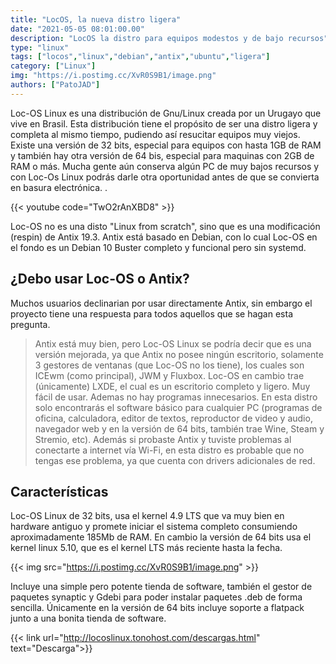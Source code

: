 ```yaml
---
title: "LocOS, la nueva distro ligera"
date: "2021-05-05 08:01:00.00"
description: "LocOS la distro para equipos modestos y de bajo recursos"
type: "linux"
tags: ["locos","linux","debian","antix","ubuntu","ligera"]
category: ["Linux"]
img: "https://i.postimg.cc/XvR0S9B1/image.png"
authors: ["PatoJAD"]
---
```


Loc-OS Linux es una distribución de Gnu/Linux creada por un Urugayo que vive en Brasil. Esta distribución tiene el propósito de ser una distro ligera y completa al mismo tiempo, pudiendo así resucitar equipos muy viejos. Existe una versión de 32 bits, especial para equipos con hasta 1GB de RAM y también hay otra versión de 64 bis, especial para maquinas con 2GB de RAM o más. Mucha gente aún conserva algún PC de muy bajos recursos y con Loc-Os Linux podrás darle otra oportunidad antes de que se convierta en basura electrónica. .

{{< youtube code="TwO2rAnXBD8" >}}

Loc-OS no es una disto "Linux from scratch", sino que es una modificación (respin) de Antix 19.3. Antix está basado en Debian, con lo cual Loc-OS en el fondo es un Debian 10 Buster completo y funcional pero sin systemd.

## ¿Debo usar Loc-OS o Antix?

Muchos usuarios declinarian por usar directamente Antix, sin embargo el proyecto tiene una respuesta para todos aquellos que se hagan esta pregunta.

> Antix está muy bien, pero Loc-OS Linux se podría decir que es una versión mejorada, ya que Antix no posee ningún escritorio, solamente 3 gestores de ventanas (que Loc-OS no los tiene), los cuales son ICEwm (como principal), JWM y Fluxbox. Loc-OS en cambio trae (únicamente) LXDE, el cual es un escritorio completo y ligero. Muy fácil de usar. Ademas no hay programas innecesarios. En esta distro solo encontrarás el software básico para cualquier PC (programas de oficina, calculadora, editor de textos, reproductor de video y audio, navegador web y en la versión de 64 bits, también trae Wine, Steam y Stremio, etc). Además si probaste Antix y tuviste problemas al conectarte a internet vía Wi-Fi, en esta distro es probable que no tengas ese problema, ya que cuenta con drivers adicionales de red.

## Características

Loc-OS Linux de 32 bits, usa el kernel 4.9 LTS que va muy bien en hardware antiguo y promete iniciar el sistema completo consumiendo aproximadamente 185Mb de RAM. En cambio la versión de 64 bits usa el kernel linux 5.10, que es el kernel LTS más reciente hasta la fecha.

{{< img src="https://i.postimg.cc/XvR0S9B1/image.png" >}}

Incluye una simple pero potente tienda de software, también el gestor de paquetes synaptic y Gdebi para poder instalar paquetes .deb de forma sencilla. Únicamente en la versión de 64 bits incluye soporte a flatpack junto a una bonita tienda de software.


{{< link url="http://locoslinux.tonohost.com/descargas.html" text="Descarga">}}
